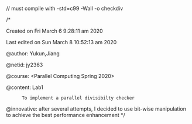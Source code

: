 // must compile with -std=c99 -Wall -o checkdiv

/*

Created on Fri March 6 9:28:11 am 2020

Last edited on Sun March 8 10:52:13 am 2020
 
@author: Yukun,Jiang

@netid: jy2363

@course: <Parallel Computing Spring 2020>

@content: Lab1

          To implement a parallel divisibilty checker
	  
@innovative: after several attempts, I decided to use bit-wise manipulation
						 to achieve the best performance enhancement
*/
